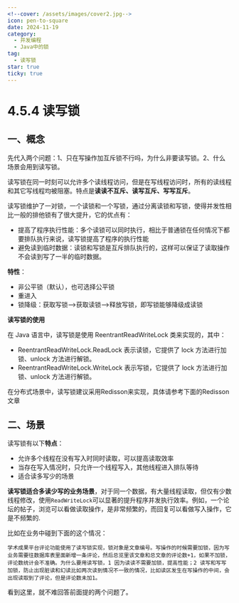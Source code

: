 ```yaml
---
<!--cover: /assets/images/cover2.jpg-->
icon: pen-to-square
date: 2024-11-19
category:
  - 并发编程
  - Java中的锁
tag:
  - 读写锁
star: true
ticky: true
---
```

# 4.5.4 读写锁

## 一、概念

先代入两个问题：1、只在写操作加互斥锁不行吗，为什么非要读写锁。2、什么场景会用到读写锁。

读写锁在同一时刻可以允许多个读线程访问，但是在写线程访问时，所有的读线程和其它写线程均被阻塞。特点是**读读不互斥、读写互斥、写写互斥**。

读写锁维护了一对锁，一个读锁和一个写锁，通过分离读锁和写锁，使得并发性相比一般的排他锁有了很大提升，它的优点有：

- 提高了程序执行性能：多个读锁可以同时执行，相比于普通锁在任何情况下都要排队执行来说，读写锁提高了程序的执行性能
- 避免读到临时数据：读锁和写锁是互斥排队执行的，这样可以保证了读取操作不会读到写了一半的临时数据。

**特性**：

- 非公平锁（默认），也可选择公平锁
- 重进入
- 锁降级：获取写锁-->获取读锁-->释放写锁，即写锁能够降级成读锁

**读写锁的使用**

在 Java 语言中，读写锁是使用 ReentrantReadWriteLock 类来实现的，其中：

- ReentrantReadWriteLock.ReadLock 表示读锁，它提供了 lock 方法进行加锁、unlock 方法进行解锁。
- ReentrantReadWriteLock.WriteLock 表示写锁，它提供了 lock 方法进行加锁、unlock 方法进行解锁。

在分布式场景中，读写锁建议采用Redisson来实现，具体请参考下面的Redisson文章

## 二、场景

读写锁有以下**特点**：

- 允许多个线程在没有写入时同时读取，可以提高读取效率
- 当存在写入情况时，只允许一个线程写入，其他线程进入排队等待
- 适合读多写少的场景

**读写锁适合多读少写的业务场景**，对于同一个数据，有大量线程读取，但仅有少数线程修改，使用`ReadWriteLock`可以显著的提升程序并发执行效率。例如，一个论坛的帖子，浏览可以看做读取操作，是非常频繁的，而回复可以看做写入操作，它是不频繁的.

比如在业务中碰到下面的这个情况：

```
学术成果平台评论功能使用了读写锁实现，锁对象是文章编号。写操作的时候需要加锁，因为写业务需要往数据库表里面新增一条评论，然后总览里该文章和总文章的评论数+1，如果不加锁，评论数统计会不准确。为什么要用读写锁，1 因为读读不需要加锁，提高性能；2 读写和写写加锁，防止出现脏读和幻读比如两次读到情况不一致的情况，比如读区发生在写操作的中间，会出现读取到了评论，但是评论数未加1。
```

看到这里，就不难回答前面提的两个问题了。







